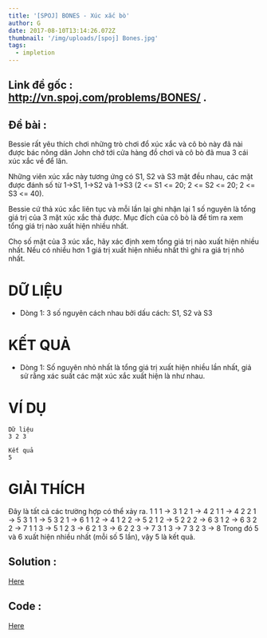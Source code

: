 ```yaml
---
title: '[SPOJ] BONES - Xúc xắc bò'
author: G
date: 2017-08-10T13:14:26.072Z
thumbnail: '/img/uploads/[spoj] Bones.jpg'
tags:
  - impletion
---
```

## Link đề gốc : http://vn.spoj.com/problems/BONES/ .

## Đề bài :
Bessie rất yêu thích chơi những trò chơi đổ xúc xắc và cô bò này đã nài được bác nông dân John chở tới cửa hàng đồ chơi và cô bò đã mua 3 cái xúc xắc về để lăn.

Những viên xúc xắc này tương ứng có S1, S2 và S3 mặt đều nhau, các mặt được đánh số từ 1-&gt;S1, 1-&gt;S2 và 1-&gt;S3 \(2 &lt;= S1 &lt;= 20; 2 &lt;= S2 &lt;= 20; 2 &lt;= S3 &lt;= 40\).

Bessie cứ thả xúc xắc liên tục và mỗi lần lại ghi nhận lại 1 số nguyên là tổng giá trị của 3 mặt xúc xắc thả được. Mục đích của cô bò là để tìm ra xem tổng giá trị nào xuất hiện nhiều nhất.

Cho số mặt của 3 xúc xắc, hãy xác định xem tổng giá trị nào xuất hiện nhiều nhất. Nếu có nhiều hơn 1 giá trị xuất hiện nhiều nhất thì ghi ra giá trị nhỏ nhất.

# DỮ LIỆU

* Dòng 1: 3 số nguyên cách nhau bởi dấu cách: S1, S2 và S3

# KẾT QUẢ

* Dòng 1: Số nguyên nhỏ nhất là tổng giá trị xuất hiện nhiều lần nhất, giả sử rằng xác suất các mặt xúc xắc xuất hiện là như nhau.

# VÍ DỤ

```
Dữ liệu
3 2 3

Kết quả
5

```

# GIẢI THÍCH

Đây là tất cả các trường hợp có thể xảy ra. 1 1 1 -&gt; 3 1 2 1 -&gt; 4 2 1 1 -&gt; 4 2 2 1 -&gt; 5 3 1 1 -&gt; 5 3 2 1 -&gt; 6 1 1 2 -&gt; 4 1 2 2 -&gt; 5 2 1 2 -&gt; 5 2 2 2 -&gt; 6 3 1 2 -&gt; 6 3 2 2 -&gt; 7 1 1 3 -&gt; 5 1 2 3 -&gt; 6 2 1 3 -&gt; 6 2 2 3 -&gt; 7 3 1 3 -&gt; 7 3 2 3 -&gt; 8 Trong đó 5 và 6 xuất hiện nhiều nhất \(mỗi số 5 lần\), vậy 5 là kết quả.

## Solution :
[Here](http://viahold.com/1CRK)

## Code :
[Here](http://viahold.com/1CSS)




